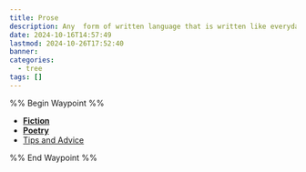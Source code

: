 ```yaml
---
title: Prose
description: Any  form of written language that is written like everyday speech can be known as prose. In my free time, I like to write my own type of prose, including poetry, short stories, and other fiction.
date: 2024-10-16T14:57:49
lastmod: 2024-10-26T17:52:40
banner: 
categories:
  - tree
tags: []
---
```

%% Begin Waypoint %%  
- **[Fiction](./Fiction/_index.md)**  
- **[Poetry](./Poetry/_index.md)**  
- [Tips and Advice](./Tips%20and%20Advice.md)  
  
%% End Waypoint %%  

